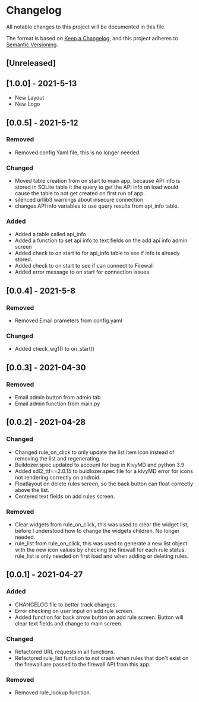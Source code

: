 # Changelog
All notable changes to this project will be documented in this file.

The format is based on [Keep a Changelog](https://keepachangelog.com/en/1.0.0/),
and this project adheres to [Semantic Versioning](https://semver.org/spec/v2.0.0.html).

## [Unreleased]

## [1.0.0] - 2021-5-13
- New Layout
- New Logo

## [0.0.5] - 2021-5-12
### Removed
- Removed config Yaml file, this is no longer needed.

### Changed
- Moved table creation from on start to main app, because API info is stored in SQLite table it the query to get the API info on load would cause the table to not get created on first run of app.
- silenced urllib3 warnings about insecure connection
- changes API info variables to use query results from api_info table.

### Added
- Added a table called api_info 
- Added a function to set api info to text fields on the add api info admin screen
- Added check to on start to for api_info table to see if info is already stored.
- Added check to on start to see if can connect to Firewall 
- Added error message to on start for connection issues.
 

## [0.0.4] - 2021-5-8
### Removed
- Removed Email prameters from config.yaml

### Changed
- Added check_wg1() to on_start()

## [0.0.3] - 2021-04-30
### Removed
- Email admin button from admin tab
- Email admin function from main.py

## [0.0.2] - 2021-04-28
### Changed
- Changed rule_on_click to only update the list item icon instead of removing the list and regenerating.
- Buildozer.spec updated to account for bug in KivyMD and python 3.9
- Added sdl2_ttf==2.0.15 to buidlozer.spec file for a kivyMD error for icons not rendering correctly on android.
- Floatlayout on delete rules screen, so the back button can float correctly above the list.
- Centered text fields on add rules screen.

### Removed
- Clear widgets from rule_on_click, this was used to clear the widget list, before I understood how to change the widgets children. No longer needed.
- rule_list from rule_on_click, this was used to generate a new list object with the new icon values by checking the firewall for each rule status. rule_list is only needed on first load and when adding or deleting rules.
 
## [0.0.1] - 2021-04-27
### Added
- CHANGELOG file to better track changes.
- Error checking on user input on add rule screen.
- Added function for back arrow button on add rule screen. Button will clear text fields and change to main screen.

### Changed
- Refactored URL requests in all functions.
- Refactored rule_list function to not crash when rules that don't exist on the firewall are passed to the firewall API from this app.

### Removed
- Removed rule_lookup function.
